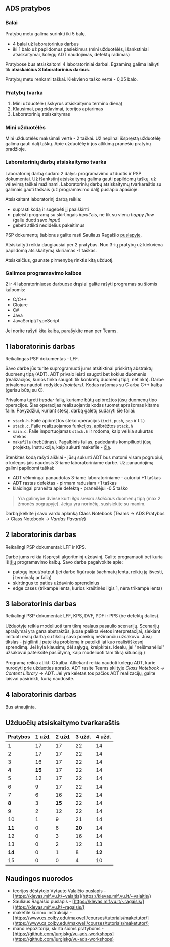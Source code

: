 ## ADS pratybos

### Balai

Pratybų metu galima surinkti iki 5 balų.

- 4 balai už laboratorinius darbus
- iki 1 balo už papildomus pasiekimus (mini užduotėlės, išankstiniai atsiskaitymai, kolegų ADT naudojimas, defektų radimas)

Pratybose bus atsiskaitomi 4 laboratoriniai darbai. Egzaminą galima laikyti tik **atsiskaičius 3 laboratorinius darbus**.

Pratybų metu renkami taškai. Kiekvieno taško vertė - 0,05 balo.

### Pratybų tvarka

1. Mini užduotėlė (išskyrus atsiskaitymo termino dieną)
2. Klausimai, pageidavimai, teorijos aptarimas
3. Laboratorinių atsiskaitymas

### Mini užduotėlės

Mini užduotėlės maksimali vertė - 2 taškai. Už nepilnai išspręstą užduotėlę galima gauti dalį taškų. Apie užduotėlę ir jos atlikimą pranešiu pratybų pradžioje.

### Laboratorinių darbų atsiskaitymo tvarka

Laboratorinį darbą sudaro 2 dalys: programavimo užduotis ir PSP dokumentai. Už išankstinį atsiskaitymą galima gauti papildomų taškų, už vėlavimą taškai mažinami. Laboratorinių darbų atsiskaitymų tvarkaraštis su galimais gauti taškais (už programavimo dalį) puslapio apačioje.

Atsiskaitant laboratorinį darbą reikia:

- suprasti kodą ir sugebėti jį paaiškinti
- paleisti programą su skirtingais _input_'ais, ne tik su vienu _happy flow_ (galiu duoti savo _input_)
- gebėti atlikti nedidelius pakeitimus

PSP dokumentų šablonus galite rasti Sauliaus Ragaišio [puslapyje](https://klevas.mif.vu.lt/~ragaisis/ADS2019/index.html).

Atsiskaityti reikia daugiausiai per 2 pratybas. Nuo 3-ių pratybų už kiekviena papildomą atsiskaitymą skiriamas -1 taškas.

Atsiskaičius, gaunate pirmenybę rinktis kitą užduotį.

### Galimos programavimo kalbos

2 ir 4 laboratoriniuose darbuose drąsiai galite rašyti programas su šiomis kalbomis:

- C/C++
- Clojure
- C#
- Java
- JavaScript/TypeScript

Jei norite rašyti kita kalba, parašykite man per Teams.

## 1 laboratorinis darbas

Reikalingas PSP dokumentas - LFF.

Savo darbe jūs turite suprogramuoti jums atsitiktinai priskirtą abstraktų duomenų tipą (ADT). ADT privalo leisti saugoti bet kokius duomenis (realizacijos, kurios tinka saugoti tik konkretų duomenų tipą, netinka). Darbe privaloma naudoti rodykles _(pointers)_. Kodas rašomas su C arba C++ kalba (geriau būtų su C).

Privaloma turėti _header_ failą, kuriame būtų apibrėžtos jūsų duomenų tipo operacijos. Šias operacijas realizuojantis kodas tuomet aprašomas kitame faile. Pavyzdžiui, kuriant steką, darbą galėtų sudaryti šie failai:

- `stack.h`. Faile apibrėžtos steko operacijos (`init`, `push`, `pop` ir t.t.)
- `stack.c`. Faile realizuojamos funkcijos, apibrėžtos `stack.h`
- `main.c`. Faile importuojamas `stack.h` ir rodoma, kaip veikia sukurtas stekas.
- `makefile` (nebūtinas). Pagalbinis failas, padedantis kompiliuoti jūsų projektą. Instrukcija, kaip sukurti makefile - [čia](https://www.cs.colby.edu/maxwell/courses/tutorials/maketutor/).

Stenkitės kodą rašyti aiškiai - jūsų sukurti ADT bus matomi visam pogrupiui, o kolegos jais naudosis 3-iame laboratoriniame darbe. Už panaudojimą galimi papildomi taškai:

- ADT sėkmingai panaudotas 3-iame laboratoriniame - autoriui +1 taškas
- ADT rastas defektas - pirmam radusiam +1 taškas
- klaidingai pranešta apie defektą - pranešėjui -0.5 taško

> Yra galimybė dviese kurti _ilgo sveiko skaičiaus_ duomenų tipą (max 2 žmonės pogrupyje). Jeigu yra norinčių, susisiekite su manim.

Darbą įkelkite į savo vardo aplanką Class Notebook (Teams -> ADS Pratybos -> Class Notebook -> _Vardas Pavardė_)

## 2 laboratorinis darbas

Reikalingi PSP dokumentai: LFF ir KPS.

Darbe jums reikia išspręsti algoritminį uždavinį. Galite programuoti bet kuria iš [šių](#Galimos-programavimo-kalbos) programavimo kalbų. Savo darbe pagalvokite apie:

- patogų input/output (jei darbe figūruoja šachmatų lenta, reiktų ją išvesti, į terminalą ar failą)
- skirtingus to paties uždavinio sprendinius
- edge cases (trikampė lenta, kurios kraštinės ilgis 1, nėra trikampė lenta)

## 3 laboratorinis darbas

Reikalingi PSP dokumentai: LFF, KPS, DVF, PDF ir PPS (be defektų dalies).

Užduotyje reikia modeliuoti tam tikrą realaus pasaulio scenarijų. Scenarijų aprašymai yra gana abstraktūs, juose palikta vietos interpretacijai, siekiant imituoti realų darbą su tikslių savo poreikių nežinančiu užsakovu. Jūsų tikslas - įsigilinti į pateiktą problemą ir pateikti jai kuo realistiškesnį sprendimą. Jei kyla klausimų dėl sąlygų, kreipkitės. Idealu, jei "neišmanėliui" užsakovui pateiksite pasiūlymą, kaip modeliuoti tam tikrą situaciją:)

Programą reikia atlikti C kalba. Atliekant reikia naudoti kolegų ADT, kurie nurodyti prie užduoties aprašo. ADT rasite Teams skiltyje _Class Notebook -> Content Library -> ADT_. Jei yra keletas tos pačios ADT realizacijų, galite laisvai pasirinkti, kurią naudosite.

## 4 laboratorinis darbas

Bus atnaujinta.

## Užduočių atsiskaitymo tvarkaraštis

| Pratybos | 1 užd. | 2 užd. | 3 užd. | 4 užd. |
| -------- | ------ | ------ | ------ | ------ |
| 1        | 17     | 17     | 22     | 14     |
| 2        | 17     | 17     | 22     | 14     |
| 3        | 16     | 17     | 22     | 14     |
| **4**    | **15** | 17     | 22     | 14     |
| 5        | 12     | 17     | 22     | 14     |
| 6        | 9      | 17     | 22     | 14     |
| 7        | 6      | 16     | 22     | 14     |
| **8**    | 3      | **15** | 22     | 14     |
| 9        | 2      | 12     | 22     | 14     |
| 10       | 1      | 9      | 21     | 14     |
| **11**   | 0      | 6      | **20** | 14     |
| 12       | 0      | 3      | 16     | 14     |
| 13       | 0      | 2      | 12     | 13     |
| **14**   | 0      | 1      | 8      | **12** |
| 15       | 0      | 0      | 4      | 10     |

## Naudingos nuorodos

- teorijos dėstytojo Vytauto Valaičio puslapis - [https://klevas.mif.vu.lt/~valaitis](https://klevas.mif.vu.lt/~valaitis/)
- Sauliaus Ragaišio puslapis - [https://klevas.mif.vu.lt/~ragaisis/](https://klevas.mif.vu.lt/~ragaisis/)
- makefile kūrimo instrukcija - [https://www.cs.colby.edu/maxwell/courses/tutorials/maketutor/](https://www.cs.colby.edu/maxwell/courses/tutorials/maketutor/)
- mano repozitorija, skirta šioms pratyboms - [https://github.com/jurgiskg/vu-ads-workshops](https://github.com/jurgiskg/vu-ads-workshops)
